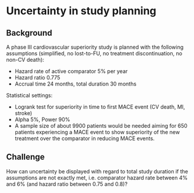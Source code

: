 # Uncertainty in study planning

## Background

A phase III cardiovascular superiority study is planned with the following assumptions (simplified, no lost-to-FU, no treatment discontinuation, no non-CV death):
* Hazard rate of active comparator 5% per year
* Hazard ratio 0.775
* Accrual time 24 months, total duration 30 months

Statistical settings:
* Logrank test for superiority in time to first MACE event (CV death, MI, stroke)
* Alpha 5%, Power 90%
* A sample size of about 9900 patients would be needed aiming for 650 patients experiencing a MACE event to show superiority of the new treatment over the comparator in reducing MACE events.

## Challenge
How can uncertainty be displayed with regard to total study duration if the assumptions are not exactly met, i.e. comparator hazard rate between 4% and 6% (and hazard ratio between 0.75 and 0.8)?
